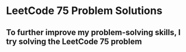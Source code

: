 # LeetCode 75 Problem Solutions
## To further improve my problem-solving skills, I try solving the LeetCode 75 problem
